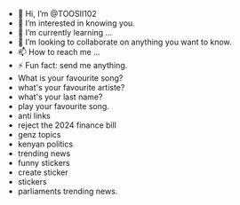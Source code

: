 - 👋 Hi, I’m @TOOSII102
- 👀 I’m interested in knowing you.
- 🌱 I’m currently learning ...
- 💞️ I’m looking to collaborate on anything you want to know.
- 📫 How to reach me ...
- ⚡ Fun fact: send me anything.
- What is your favourite song?
- what's your favourite artiste?
- what's your last name?
- play your favourite song.
- anti links
- reject the 2024 finance bill
- genz topics
- kenyan politics
- trending news
- funny stickers
- create sticker
- stickers
- parliaments trending news.
<!---
TOOSII102/TOOSII102 is a ✨ special ✨ repository because its `README.md` (this file) appears on your GitHub profile.
You can click the Preview link to take a look at your changes.
--->
